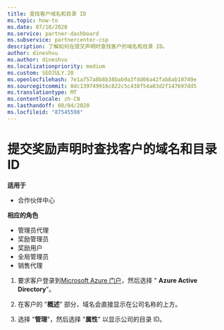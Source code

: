 ```yaml
---
title: 查找客户域名和目录 ID
ms.topic: how-to
ms.date: 07/10/2020
ms.service: partner-dashboard
ms.subservice: partnercenter-csp
description: 了解如何在提交声明时查找客户的域名和目录 ID。
author: dineshvu
ms.author: dineshvu
ms.localizationpriority: medium
ms.custom: SEOJULY.20
ms.openlocfilehash: 7e1a757a8b8b38bab9a3fdd66a42fab8ab10749e
ms.sourcegitcommit: 8dc139749916c822c5c438f54a03d2f147697dd5
ms.translationtype: MT
ms.contentlocale: zh-CN
ms.lasthandoff: 08/04/2020
ms.locfileid: "87545598"
---
```

# <a name="find-your-customers-domain-name-and-directory-id-when-submitting-an-incentives-claim"></a>提交奖励声明时查找客户的域名和目录 ID

**适用于**

- 合作伙伴中心

**相应的角色**

- 管理员代理
- 奖励管理员
- 奖励用户
- 全局管理员
- 销售代理

1. 要求客户登录到[Microsoft Azure 门户](https://portal.azure.com/#home)，然后选择 " **Azure Active Directory**"。

2. 在客户的 "**概述**" 部分，域名会直接显示在公司名称的上方。  

3. 选择 "**管理**"，然后选择 "**属性**" 以显示公司的目录 ID。
